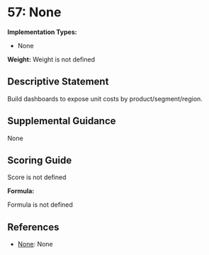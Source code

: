 # 57: None

**Implementation Types:**

- None

**Weight:** Weight is not defined

## Descriptive Statement

Build dashboards to expose unit costs by product/segment/region.

## Supplemental Guidance

None

## Scoring Guide

Score is not defined

**Formula:**

Formula is not defined

## References

- [None](None): None

